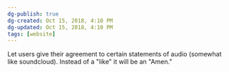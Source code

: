 ```yaml
---
dg-publish: true
dg-created: Oct 15, 2018, 4:10 PM
dg-updated: Oct 15, 2018, 4:10 PM
tags: [website]
---
```


Let users give their agreement to certain statements of audio (somewhat like soundcloud). Instead of a "like" it will be an "Amen."



